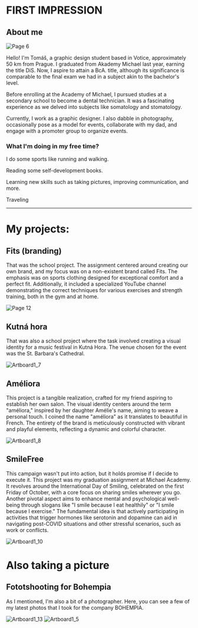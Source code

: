 # FIRST IMPRESSION

## About me
![Page 6](https://github.com/tomaspetera/english-for-designers/blob/113e8c7d078ee4a809b6dfeea28a4cc55f506fed/02-first-impression/img/Screenshot_2023-11-15-10-34-58-712_com.google.android.apps.photos.jpg)

Hello! I'm Tomáš, a graphic design student based in Votice, approximately 50 km from Prague. I graduated from Akademy Michael last year, earning the title DiS. Now, I aspire to attain a BcA. title, although its significance is comparable to the final exam we had in a subject akin to the bachelor's level.

Before enrolling at the Academy of Michael, I pursued studies at a secondary school to become a dental technician. It was a fascinating experience as we delved into subjects like somatology and stomatology.

Currently, I work as a graphic designer. I also dabble in photography, occasionally pose as a model for events, collaborate with my dad, and engage with a promoter group to organize events.

### What I'm doing in my free time?
I do some sports like running and walking.

Reading some self-development books.

Learning new skills such as taking pictures, improving communication, and more.

Traveling


---
# My projects: 

## Fits (branding)
That was the school project. The assignment centered around creating our own brand, and my focus was on a non-existent brand called Fits. The emphasis was on sports clothing designed for exceptional comfort and a perfect fit. Additionally, it included a specialized YouTube channel demonstrating the correct techniques for various exercises and strength training, both in the gym and at home.

![Page 12](https://github.com/tomaspetera/english-for-designers/blob/9ffc98445c7493bb3499ce58baa0370aecd08bbb/02-first-impression/img/fits.jpg)

## Kutná hora

That was also a school project where the task involved creating a visual identity for a music festival in Kutná Hora. The venue chosen for the event was the St. Barbara's Cathedral.

![Artboard1_7](https://github.com/tomaspetera/english-for-designers/blob/50c6aba0bd41b431c94374faa5efa02f557b09a5/02-first-impression/img/kutnahora.jpg)

## Améliora

This project is a tangible realization, crafted for my friend aspiring to establish her own salon. The visual identity centers around the term "améliora," inspired by her daughter Amélie's name, aiming to weave a personal touch. I coined the name "améliora" as it translates to beautiful in French. The entirety of the brand is meticulously constructed with vibrant and playful elements, reflecting a dynamic and colorful character.

![Artboard1_8](https://github.com/tomaspetera/english-for-designers/blob/e9110f0e78cda67048dd1478c730543d8bdbf84f/02-first-impression/img/ameliora.jpg)

## SmileFree

This campaign wasn't put into action, but it holds promise if I decide to execute it. This project was my graduation assignment at Michael Academy. It revolves around the International Day of Smiling, celebrated on the first Friday of October, with a core focus on sharing smiles wherever you go. Another pivotal aspect aims to enhance mental and psychological well-being through slogans like "I smile because I eat healthily" or "I smile because I exercise." The fundamental idea is that actively participating in activities that trigger hormones like serotonin and dopamine can aid in navigating post-COVID situations and other stressful scenarios, such as work or conflicts.

![Artboard1_10](https://github.com/tomaspetera/english-for-designers/blob/10dc7cfdc9fb618e5c3834de0e007af06ac70b04/02-first-impression/img/smilefree.jpg)

# Also taking a picture

## Fototshooting for Bohempia

As I mentioned, I'm also a bit of a photographer. Here, you can see a few of my latest photos that I took for the company BOHEMPIA.

![Artboard1_13](https://github.com/tomaspetera/english-for-designers/blob/bc92d82c7f5148071a66f2e0e6d72f38878a1c9f/02-first-impression/img/foto.jpg)
![Artboard1_5](https://github.com/tomaspetera/english-for-designers/blob/af9773cac89f0b524e844eb0de84efa9020aeb1b/02-first-impression/img/foto2.jpg)
